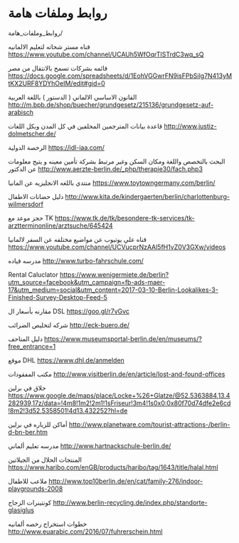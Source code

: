 
# روابط وملفات هامة
روابط_وملفات_هامة/


قناه مستر شحاته لتعليم الالمانيه
<https://www.youtube.com/channel/UCAUh5WfOqrTISTrdC3wq_sQ>

قائمه بشركات تسمح بالانتقال من مصر
<https://docs.google.com/spreadsheets/d/1EohVGGwrFN9isFPbSilg7N413yMtKX2URF8YDYhOeIM/edit#gid=0>

القانون الاساسي الالماني ( الدستور ) باللغة العربية
<http://m.bpb.de/shop/buecher/grundgesetz/215136/grundgesetz-auf-arabisch>

قاعدة بيانات المترجمين المحلفين في كل المدن وبكل اللغات
<http://www.justiz-dolmetscher.de/>

الرخصة الدولية <https://idl-iaa.com/>

البحث بالتخصص واللغة ومكان السكن وغير مرتبط بشركة تأمين معينه و يتيح
معلومات عن الدكتور
<http://www.aerzte-berlin.de/_php/therapie30/fach.php3>

منتدي باللغه الانجليزيه عن المانيا
<https://www.toytowngermany.com/berlin/>

دليل حضانات الاطفال
<http://www.kita.de/kindergaerten/berlin/charlottenburg-wilmersdorf>

حجز موعد مع TK
<https://www.tk.de/tk/besondere-tk-services/tk-arztterminonline/arztsuche/645424>

قناه علي يوتيوب عن مواضيع مختلفه عن السفر لالمانيا
<https://www.youtube.com/channel/UCVucprNzAAl5fH1vZ0V3GXw/videos>

مدرسه قياده <http://www.turbo-fahrschule.com/>

Rental Caluclator
<https://www.wenigermiete.de/berlin?utm_source=facebook&utm_campaign=fb-ads-maer-17&utm_medium=social&utm_content=2017-03-10-Berlin-Lookalikes-3-Finished-Survey-Desktop-Feed-5>

مقارنه بأسعار ال DSL <https://goo.gl/r7vGvc>

شركه لتخليص الضرائب <http://eck-buero.de/>

دليل المتاحف
<https://www.museumsportal-berlin.de/en/museums/?free_entrance=1>

موقع DHL <https://www.dhl.de/anmelden>

مكتب المفقودات
<http://www.visitberlin.de/en/article/lost-and-found-offices>

حلاق في برلين
<https://www.google.de/maps/place/Locke+%26+Glatze/@52.5363884,13.4282939,17z/data=!4m8!1m2!2m1!1sFriseur!3m4!1s0x0:0x80f70d74dfe2e6cd!8m2!3d52.5358501!4d13.432252?hl=de>

أماكن للزياره في برلين
<http://www.planetware.com/tourist-attractions-/berlin-d-bn-ber.htm>

مدرسه تعليم ألماني <http://www.hartnackschule-berlin.de/>

المنتجات الحلال من الجيلاتين
<https://www.haribo.com/enGB/products/haribo/tag/1643/title/halal.html>

ملاعب للاطفال
<http://www.top10berlin.de/en/cat/family-276/indoor-playgrounds-2008>

كونتينرات الزجاج
<http://www.berlin-recycling.de/index.php/standorte-glasiglus>

خطوات استخراج رخصه ألمانيه
<http://www.euarabic.com/2016/07/fuhrerschein.html>